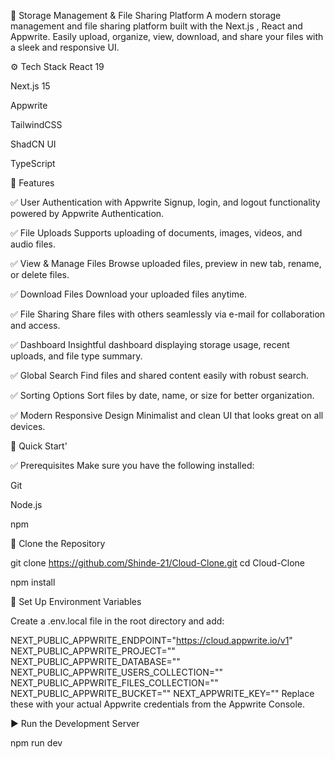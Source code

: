 📁 Storage Management & File Sharing Platform
A modern storage management and file sharing platform built with the Next.js , React and Appwrite. Easily upload, organize, view, download, and share your files with a sleek and responsive UI.



⚙️ Tech Stack
React 19

Next.js 15

Appwrite

TailwindCSS

ShadCN UI

TypeScript

🔋 Features


✅ User Authentication with Appwrite
Signup, login, and logout functionality powered by Appwrite Authentication.

✅ File Uploads
Supports uploading of documents, images, videos, and audio files.

✅ View & Manage Files
Browse uploaded files, preview in new tab, rename, or delete files.

✅ Download Files
Download your uploaded files anytime.

✅ File Sharing
Share files with others seamlessly via e-mail for collaboration and access.

✅ Dashboard
Insightful dashboard displaying storage usage, recent uploads, and file type summary.

✅ Global Search
Find files and shared content easily with robust search.

✅ Sorting Options
Sort files by date, name, or size for better organization.

✅ Modern Responsive Design
Minimalist and clean UI that looks great on all devices.


🚀 Quick Start'

✅ Prerequisites
Make sure you have the following installed:

Git

Node.js

npm

🔄 Clone the Repository

git clone https://github.com/Shinde-21/Cloud-Clone.git
cd Cloud-Clone


npm install

🔐 Set Up Environment Variables

Create a .env.local file in the root directory and add:

NEXT_PUBLIC_APPWRITE_ENDPOINT="https://cloud.appwrite.io/v1"
NEXT_PUBLIC_APPWRITE_PROJECT="" 
NEXT_PUBLIC_APPWRITE_DATABASE=""
NEXT_PUBLIC_APPWRITE_USERS_COLLECTION=""
NEXT_PUBLIC_APPWRITE_FILES_COLLECTION=""
NEXT_PUBLIC_APPWRITE_BUCKET=""
NEXT_APPWRITE_KEY=""
Replace these with your actual Appwrite credentials from the Appwrite Console.

▶️ Run the Development Server

npm run dev
